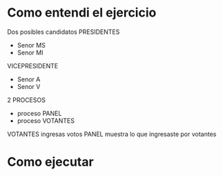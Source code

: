 # Como entendi el ejercicio
Dos posibles candidatos 
PRESIDENTES
- Senor MS
- Senor MI

VICEPRESIDENTE
- Senor A
- Senor V

2 PROCESOS
- proceso PANEL
- proceso VOTANTES

VOTANTES ingresas votos
PANEL muestra lo que ingresaste por votantes

# Como ejecutar